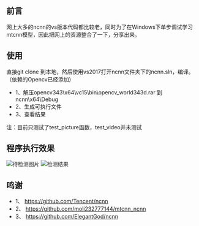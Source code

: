 
## 前言
网上大多的ncnn的vs版本代码都比较老，同时为了在Windows下单步调试学习mtcnn模型，因此把网上的资源整合了一下，分享出来。

## 使用


直接git clone 到本地，然后使用vs2017打开ncnn文件夹下的ncnn.sln，编译。（依赖的Opencv已经添加）
* 1、解压opencv343\x64\vc15\bin\opencv_world343d.rar 到 ncnn\x64\Debug
* 2、生成可执行文件
* 3、查看结果

注：目前只测试了test_picture函数，test_video并未测试

## 程序执行效果


![待检测图片](https://github.com/zjd1988/mtcnn_vs2017_based_on_ncnn/blob/master/sample.jpg)
![检测结果](https://github.com/zjd1988/mtcnn_vs2017_based_on_ncnn/blob/master/face_detection_result.jpg)




## 鸣谢

* 1、 https://github.com/Tencent/ncnn
* 2、 https://github.com/moli232777144/mtcnn_ncnn
* 3、 https://github.com/ElegantGod/ncnn
